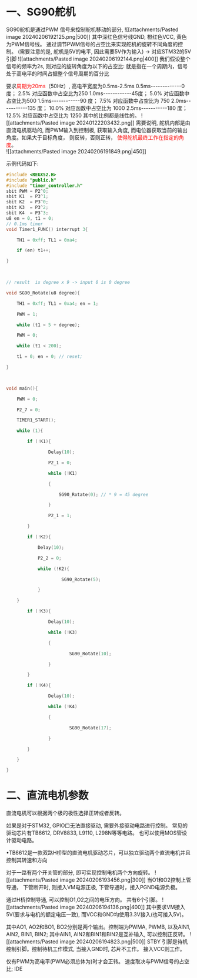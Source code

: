 # 一、SG90舵机
SG90舵机是通过PWM 信号来控制舵机移动的部分, 
![[attachments/Pasted image 20240206192125.png|500]]
其中深红色信号线GND, 橙红色VCC, 黄色为PWM信号线。
通过调节PWM信号的占空比来实现舵机的旋转不同角度的控制。 (需要注意的是, 舵机是5V的电平, 因此需要5V作为输入) -> 对应STM32的5V引脚 
![[attachments/Pasted image 20240206192144.png|400]]
我们假设整个信号的频率为2s, 则对应的旋转角度为以下的占空比: 
就是指在一个周期内，信号处于高电平的时间占据整个信号周期的百分比

要求<mark style="background: transparent; color: red">周期为20ms</mark>（50Hz）, 高电平宽度为0.5ms-2.5ms
 0.5ms-------------0度； 2.5% 对应函数中占空比为250
1.0ms------------45度； 5.0% 对应函数中占空比为500
1.5ms------------90 度； 7.5% 对应函数中占空比为 750
2.0ms-----------135 度； 10.0% 对应函数中占空比为 1000
2.5ms-----------180 度； 12.5% 对应函数中占空比为 1250
其中的比例都是线性的。 
![[attachments/Pasted image 20240122203432.png]]
需要说明, 舵机内部是由直流电机驱动的, 而PWM输入到控制板, 获取输入角度, 而电位器获取当前的输出角度。如果大于目标角度， 则反转，否则正转，<mark style="background: transparent; color: red"> 使得舵机最终工作在指定的角度</mark>。  
![[attachments/Pasted image 20240206191849.png|450]]

示例代码如下: 
```c
#include <REGX52.H>
#include "public.h"
#include "timer_controller.h"
sbit PWM = P2^0;
sbit K1  = P3^1;
sbit K2  = P3^0;
sbit K3  = P3^2;
sbit K4  = P3^3;
u8 en = 0, t1 = 0;
// 0.1ms timer
void Timer1_FUNC() interrupt 3{

    TH1 = 0xff; TL1 = 0xa4;

    if (en) t1++;

}

  

// result  is degree x 9 -> input 0 is 0 degree

void SG90_Rotate(u8 degree){

    TH1 = 0xff; TL1 = 0xa4; en = 1;

    PWM = 1;

    while (t1 < 5 + degree);

    PWM = 0;

    while (t1 < 200);

    t1 = 0; en = 0; // reset;

}

  

void main(){

    PWM = 0;

    P2_7 = 0;

    TIMER1_START();

    while (1){

        if (!K1){

                Delay(10);

                P2_1 = 0;

                while (!K1)

                {

                    SG90_Rotate(0); // * 9 = 45 degree

                }

                P2_1 = 1;

        }

        if (!K2){

            Delay(10);

            P2_2 = 0;

            while (!K2){

                     SG90_Rotate(5);

            }

    }

        if (!K3){

                Delay(10);

                while (!K3)

                {

                        SG90_Rotate(10);

                }

        }

        if (!K4){

                Delay(10);

                while (!K4)

                {

                        SG90_Rotate(17);

                }

        }

    }

}
```

# 二、直流电机参数
直流电机可以根据两个极的极性选择正转或者反转。

如果是对于STM32, GPIO口无法直接驱动,  需要外接驱动电路进行控制。 常见的驱动芯片有TB6612, DRV8833, L9110, L298N等等电路。 也可以使用MOS管设计驱动电路。 

•TB6612是一款双路H桥型的直流电机驱动芯片，可以独立驱动两个直流电机并且控制其转速和方向

对于一路有两个开关管的部分, 即可实现控制电机两个方向旋转。 
![[attachments/Pasted image 20240206193456.png|300]]
当O1和O2控制上管导通， 下管断开时, 则接入VM电源正极, 下管导通时，接入PGND电源负极。 

通过H桥控制导通, 可以控制O1,O2之间的电压方向。 共有6个引脚。
![[attachments/Pasted image 20240206194136.png|400]]
其中要求VM接入5V(要求与电机的额定电压一致), 而VCC和GND均使用3.3V接入(也可接入5V)。
 
其中AO1, AO2和BO1, BO2分别是两个输出。控制端为PWMA, PWMB, 以及AIN1, AIN2, BIN1, BIN2;
其中AIN1, AIN2和BIN1和BIN2是互补输入, 可以控制正反转。 
![[attachments/Pasted image 20240206194823.png|500]]
STBY 引脚是待机控制引脚。控制待机工作模式, 当接入GND时, 芯片不工作。 接入VCC则工作。 

仅有PWM为高电平(PWM必须总体为)时才会正转。 速度取决与PWM信号的占空比; IDE


